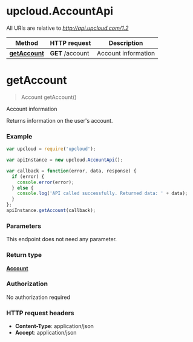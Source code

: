 # upcloud.AccountApi

All URIs are relative to *http://api.upcloud.com/1.2*

Method | HTTP request | Description
------------- | ------------- | -------------
[**getAccount**](AccountApi.md#getAccount) | **GET** /account | Account information


<a name="getAccount"></a>
# **getAccount**
> Account getAccount()

Account information

Returns information on the user&#39;s account.

### Example
```javascript
var upcloud = require('upcloud');

var apiInstance = new upcloud.AccountApi();

var callback = function(error, data, response) {
  if (error) {
    console.error(error);
  } else {
    console.log('API called successfully. Returned data: ' + data);
  }
};
apiInstance.getAccount(callback);
```

### Parameters
This endpoint does not need any parameter.

### Return type

[**Account**](Account.md)

### Authorization

No authorization required

### HTTP request headers

 - **Content-Type**: application/json
 - **Accept**: application/json

